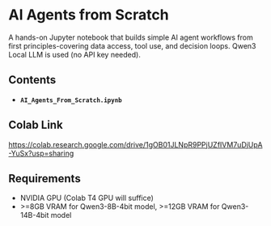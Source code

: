 # AI Agents from Scratch

A hands-on Jupyter notebook that builds simple AI agent workflows from first principles-covering data access, tool use, and decision loops.
Qwen3 Local LLM is used (no API key needed).

## Contents
- **`AI_Agents_From_Scratch.ipynb`**

## Colab Link
https://colab.research.google.com/drive/1gOB01JLNpR9PPjUZfIVM7uDjUpA-YuSx?usp=sharing

## Requirements
- NVIDIA GPU (Colab T4 GPU will suffice)
- \>=8GB VRAM for Qwen3-8B-4bit model, >=12GB VRAM for Qwen3-14B-4bit model
